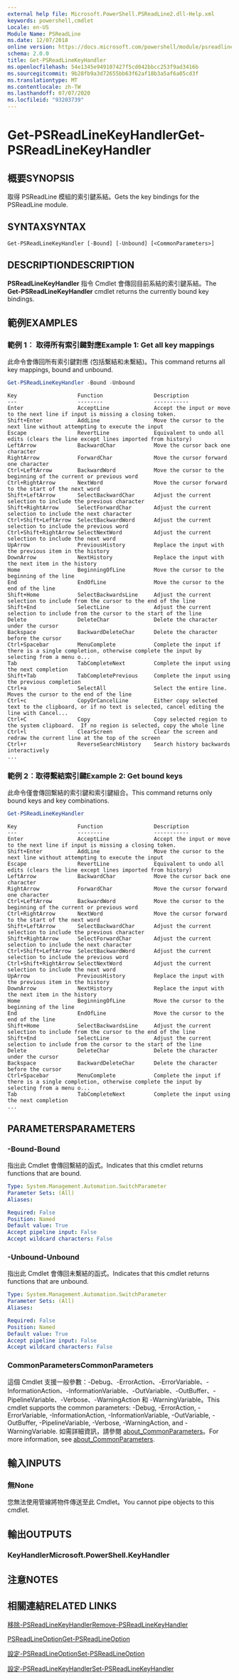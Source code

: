 ```yaml
---
external help file: Microsoft.PowerShell.PSReadLine2.dll-Help.xml
keywords: powershell,cmdlet
Locale: en-US
Module Name: PSReadLine
ms.date: 12/07/2018
online version: https://docs.microsoft.com/powershell/module/psreadline/get-psreadlinekeyhandler?view=powershell-6&WT.mc_id=ps-gethelp
schema: 2.0.0
title: Get-PSReadLineKeyHandler
ms.openlocfilehash: 54e1345e949107427f5cd042bbcc253f9ad3416b
ms.sourcegitcommit: 9b28fb9a3d72655bb63f62af18b3a5af6a05cd3f
ms.translationtype: MT
ms.contentlocale: zh-TW
ms.lasthandoff: 07/07/2020
ms.locfileid: "93203739"
---
```

# <span data-ttu-id="2e4ca-103">Get-PSReadLineKeyHandler</span><span class="sxs-lookup"><span data-stu-id="2e4ca-103">Get-PSReadLineKeyHandler</span></span>

## <span data-ttu-id="2e4ca-104">概要</span><span class="sxs-lookup"><span data-stu-id="2e4ca-104">SYNOPSIS</span></span>
<span data-ttu-id="2e4ca-105">取得 PSReadLine 模組的索引鍵系結。</span><span class="sxs-lookup"><span data-stu-id="2e4ca-105">Gets the key bindings for the PSReadLine module.</span></span>

## <span data-ttu-id="2e4ca-106">SYNTAX</span><span class="sxs-lookup"><span data-stu-id="2e4ca-106">SYNTAX</span></span>

```
Get-PSReadLineKeyHandler [-Bound] [-Unbound] [<CommonParameters>]
```

## <span data-ttu-id="2e4ca-107">DESCRIPTION</span><span class="sxs-lookup"><span data-stu-id="2e4ca-107">DESCRIPTION</span></span>

<span data-ttu-id="2e4ca-108">**PSReadLineKeyHandler** 指令 Cmdlet 會傳回目前系結的索引鍵系結。</span><span class="sxs-lookup"><span data-stu-id="2e4ca-108">The **Get-PSReadLineKeyHandler** cmdlet returns the currently bound key bindings.</span></span>

## <span data-ttu-id="2e4ca-109">範例</span><span class="sxs-lookup"><span data-stu-id="2e4ca-109">EXAMPLES</span></span>

### <span data-ttu-id="2e4ca-110">範例 1︰ 取得所有索引鍵對應</span><span class="sxs-lookup"><span data-stu-id="2e4ca-110">Example 1: Get all key mappings</span></span>

<span data-ttu-id="2e4ca-111">此命令會傳回所有索引鍵對應 (包括繫結和未繫結)。</span><span class="sxs-lookup"><span data-stu-id="2e4ca-111">This command returns all key mappings, bound and unbound.</span></span>

```powershell
Get-PSReadLineKeyHandler -Bound -Unbound
```

```Output
Key                   Function                Description
---                   --------                -----------
Enter                 AcceptLine              Accept the input or move to the next line if input is missing a closing token.
Shift+Enter           AddLine                 Move the cursor to the next line without attempting to execute the input
Escape                RevertLine              Equivalent to undo all edits (clears the line except lines imported from history)
LeftArrow             BackwardChar            Move the cursor back one character
RightArrow            ForwardChar             Move the cursor forward one character
Ctrl+LeftArrow        BackwardWord            Move the cursor to the beginning of the current or previous word
Ctrl+RightArrow       NextWord                Move the cursor forward to the start of the next word
Shift+LeftArrow       SelectBackwardChar      Adjust the current selection to include the previous character
Shift+RightArrow      SelectForwardChar       Adjust the current selection to include the next character
Ctrl+Shift+LeftArrow  SelectBackwardWord      Adjust the current selection to include the previous word
Ctrl+Shift+RightArrow SelectNextWord          Adjust the current selection to include the next word
UpArrow               PreviousHistory         Replace the input with the previous item in the history
DownArrow             NextHistory             Replace the input with the next item in the history
Home                  BeginningOfLine         Move the cursor to the beginning of the line
End                   EndOfLine               Move the cursor to the end of the line
Shift+Home            SelectBackwardsLine     Adjust the current selection to include from the cursor to the end of the line
Shift+End             SelectLine              Adjust the current selection to include from the cursor to the start of the line
Delete                DeleteChar              Delete the character under the cursor
Backspace             BackwardDeleteChar      Delete the character before the cursor
Ctrl+Spacebar         MenuComplete            Complete the input if there is a single completion, otherwise complete the input by selecting from a menu o...
Tab                   TabCompleteNext         Complete the input using the next completion
Shift+Tab             TabCompletePrevious     Complete the input using the previous completion
Ctrl+a                SelectAll               Select the entire line. Moves the cursor to the end of the line
Ctrl+c                CopyOrCancelLine        Either copy selected text to the clipboard, or if no text is selected, cancel editing the line with Cancel...
Ctrl+C                Copy                    Copy selected region to the system clipboard.  If no region is selected, copy the whole line
Ctrl+l                ClearScreen             Clear the screen and redraw the current line at the top of the screen
Ctrl+r                ReverseSearchHistory    Search history backwards interactively
...
```

### <span data-ttu-id="2e4ca-112">範例 2︰取得繫結索引鍵</span><span class="sxs-lookup"><span data-stu-id="2e4ca-112">Example 2: Get bound keys</span></span>

<span data-ttu-id="2e4ca-113">此命令僅會傳回繫結的索引鍵和索引鍵組合。</span><span class="sxs-lookup"><span data-stu-id="2e4ca-113">This command returns only bound keys and key combinations.</span></span>

```powershell
Get-PSReadLineKeyHandler
```

```Output
Key                   Function                Description
---                   --------                -----------
Enter                 AcceptLine              Accept the input or move to the next line if input is missing a closing token.
Shift+Enter           AddLine                 Move the cursor to the next line without attempting to execute the input
Escape                RevertLine              Equivalent to undo all edits (clears the line except lines imported from history)
LeftArrow             BackwardChar            Move the cursor back one character
RightArrow            ForwardChar             Move the cursor forward one character
Ctrl+LeftArrow        BackwardWord            Move the cursor to the beginning of the current or previous word
Ctrl+RightArrow       NextWord                Move the cursor forward to the start of the next word
Shift+LeftArrow       SelectBackwardChar      Adjust the current selection to include the previous character
Shift+RightArrow      SelectForwardChar       Adjust the current selection to include the next character
Ctrl+Shift+LeftArrow  SelectBackwardWord      Adjust the current selection to include the previous word
Ctrl+Shift+RightArrow SelectNextWord          Adjust the current selection to include the next word
UpArrow               PreviousHistory         Replace the input with the previous item in the history
DownArrow             NextHistory             Replace the input with the next item in the history
Home                  BeginningOfLine         Move the cursor to the beginning of the line
End                   EndOfLine               Move the cursor to the end of the line
Shift+Home            SelectBackwardsLine     Adjust the current selection to include from the cursor to the end of the line
Shift+End             SelectLine              Adjust the current selection to include from the cursor to the start of the line
Delete                DeleteChar              Delete the character under the cursor
Backspace             BackwardDeleteChar      Delete the character before the cursor
Ctrl+Spacebar         MenuComplete            Complete the input if there is a single completion, otherwise complete the input by selecting from a menu o...
Tab                   TabCompleteNext         Complete the input using the next completion
...
```

## <span data-ttu-id="2e4ca-114">PARAMETERS</span><span class="sxs-lookup"><span data-stu-id="2e4ca-114">PARAMETERS</span></span>

### <span data-ttu-id="2e4ca-115">-Bound</span><span class="sxs-lookup"><span data-stu-id="2e4ca-115">-Bound</span></span>

<span data-ttu-id="2e4ca-116">指出此 Cmdlet 會傳回繫結的函式。</span><span class="sxs-lookup"><span data-stu-id="2e4ca-116">Indicates that this cmdlet returns functions that are bound.</span></span>

```yaml
Type: System.Management.Automation.SwitchParameter
Parameter Sets: (All)
Aliases:

Required: False
Position: Named
Default value: True
Accept pipeline input: False
Accept wildcard characters: False
```

### <span data-ttu-id="2e4ca-117">-Unbound</span><span class="sxs-lookup"><span data-stu-id="2e4ca-117">-Unbound</span></span>

<span data-ttu-id="2e4ca-118">指出此 Cmdlet 會傳回未繫結的函式。</span><span class="sxs-lookup"><span data-stu-id="2e4ca-118">Indicates that this cmdlet returns functions that are unbound.</span></span>

```yaml
Type: System.Management.Automation.SwitchParameter
Parameter Sets: (All)
Aliases:

Required: False
Position: Named
Default value: True
Accept pipeline input: False
Accept wildcard characters: False
```

### <span data-ttu-id="2e4ca-119">CommonParameters</span><span class="sxs-lookup"><span data-stu-id="2e4ca-119">CommonParameters</span></span>

<span data-ttu-id="2e4ca-120">這個 Cmdlet 支援一般參數：-Debug、-ErrorAction、-ErrorVariable、-InformationAction、-InformationVariable、-OutVariable、-OutBuffer、-PipelineVariable、-Verbose、-WarningAction 和 -WarningVariable。</span><span class="sxs-lookup"><span data-stu-id="2e4ca-120">This cmdlet supports the common parameters: -Debug, -ErrorAction, -ErrorVariable, -InformationAction, -InformationVariable, -OutVariable, -OutBuffer, -PipelineVariable, -Verbose, -WarningAction, and -WarningVariable.</span></span> <span data-ttu-id="2e4ca-121">如需詳細資訊，請參閱 [about_CommonParameters](http://go.microsoft.com/fwlink/?LinkID=113216)。</span><span class="sxs-lookup"><span data-stu-id="2e4ca-121">For more information, see [about_CommonParameters](http://go.microsoft.com/fwlink/?LinkID=113216).</span></span>

## <span data-ttu-id="2e4ca-122">輸入</span><span class="sxs-lookup"><span data-stu-id="2e4ca-122">INPUTS</span></span>

### <span data-ttu-id="2e4ca-123">無</span><span class="sxs-lookup"><span data-stu-id="2e4ca-123">None</span></span>

<span data-ttu-id="2e4ca-124">您無法使用管線將物件傳送至此 Cmdlet。</span><span class="sxs-lookup"><span data-stu-id="2e4ca-124">You cannot pipe objects to this cmdlet.</span></span>

## <span data-ttu-id="2e4ca-125">輸出</span><span class="sxs-lookup"><span data-stu-id="2e4ca-125">OUTPUTS</span></span>

### <span data-ttu-id="2e4ca-126">KeyHandler</span><span class="sxs-lookup"><span data-stu-id="2e4ca-126">Microsoft.PowerShell.KeyHandler</span></span>

## <span data-ttu-id="2e4ca-127">注意</span><span class="sxs-lookup"><span data-stu-id="2e4ca-127">NOTES</span></span>

## <span data-ttu-id="2e4ca-128">相關連結</span><span class="sxs-lookup"><span data-stu-id="2e4ca-128">RELATED LINKS</span></span>

[<span data-ttu-id="2e4ca-129">移除-PSReadLineKeyHandler</span><span class="sxs-lookup"><span data-stu-id="2e4ca-129">Remove-PSReadLineKeyHandler</span></span>](Remove-PSReadLineKeyHandler.md)

[<span data-ttu-id="2e4ca-130">PSReadLineOption</span><span class="sxs-lookup"><span data-stu-id="2e4ca-130">Get-PSReadLineOption</span></span>](Get-PSReadLineOption.md)

[<span data-ttu-id="2e4ca-131">設定-PSReadLineOption</span><span class="sxs-lookup"><span data-stu-id="2e4ca-131">Set-PSReadLineOption</span></span>](Set-PSReadLineOption.md)

[<span data-ttu-id="2e4ca-132">設定-PSReadLineKeyHandler</span><span class="sxs-lookup"><span data-stu-id="2e4ca-132">Set-PSReadLineKeyHandler</span></span>](Set-PSReadLineKeyHandler.md)
